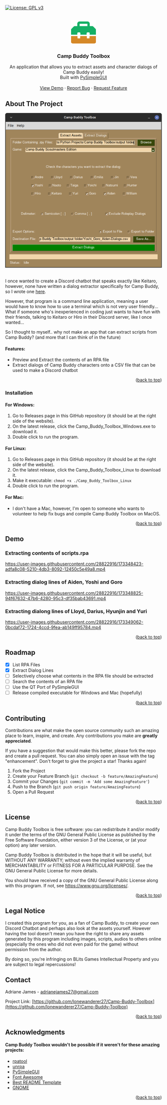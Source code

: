 [![License: GPL v3](https://img.shields.io/badge/License-GPL%20v3-blue.svg)](https://www.gnu.org/licenses/gpl-3.0)

<!-- PROJECT LOGO -->
<br />
<div align="center">
  <a href="https://github.com/lonewanderer27/Camp-Buddy-Toolbox">
    <img src="icon.png" alt="Logo" width="80" height="80">
  </a>

  <h3 align="center">Camp Buddy Toolbox</h3>

  <p align="center">
    An application that allows you to extract assets and character dialogs of Camp Buddy easily!
    <br />
    Built with <a href="https://github.com/PySimpleGUI/PySimpleGUI">PySimpleGUI</a>
    <br />
    <br />
    <a href="#demo">View Demo</a>
    ·
    <a href="https://github.com/lonewanderer27/Camp-Buddy-Toolbox/issues">Report Bug</a>
    ·
    <a href="https://github.com/lonewanderer27/Camp-Buddy-Toolbox/issues">Request Feature</a>
  </p>
</div>

<!-- ABOUT THE PROJECT -->
## About The Project

<div align="center">
  <img src="Screenshots/Screenshot_Extract_Dialogs_Tab.png" alt="Logo">
</div>

<br>

I once wanted to create a Discord chatbot that speaks exactly like Keitaro, however, none have written a dialog extractor specifically for Camp Buddy, so I wrote one <a href="https://github.com/lonewanderer27/Camp-Buddy-Dialog-Extractor">here</a>.

However, that program is a command line application, meaning a user would have to know how to use a terminal which is not very user friendly... What if someone who's inexperienced in coding just wants to have fun with their friends, talking to Keitaro or Hiro in their Discord server, like I once wanted...

So I thought to myself.. why not make an app that can extract scripts from Camp Buddy? (and more that I can think of in the future)

#### Features:
* Preview and Extract the contents of an RPA file
* Extract dialogs of Camp Buddy characters onto a CSV file that can be used to make a Discord chatbot

<p align="right">(<a href="#top">back to top</a>)</p>



### Installation

#### For Windows:
1. Go to Releases page in this GitHub repository (it should be at the right side of the website).
2. On the latest release, click the Camp_Buddy_Toolbox_Windows.exe to download it.
3. Double click to run the program.

#### For Linux:
1. Go to Releases page in this GitHub repository (it should be at the right side of the website).
2. On the latest release, click the Camp_Buddy_Toolbox_Linux to download it.
3. Make it executable: ```chmod +x ./Camp_Buddy_Toolbox_Linux```
4. Double click to run the program.

#### For Mac:
- I don't have a Mac, however, I'm open to someone who wants to volunteer to help fix bugs and compile Camp Buddy Toolbox on MacOS.

<p align="right">(<a href="#top">back to top</a>)</p>



<!-- DEMO EXAMPLES -->
## Demo
<div id='demo'>
  
### Extracting contents of scripts.rpa
https://user-images.githubusercontent.com/28822916/173348423-adfa8c08-5210-4db3-8092-12450c5e49a8.mp4

### Extracting dialog lines of Aiden, Yoshi and Goro
https://user-images.githubusercontent.com/28822916/173348825-94f67632-47b6-4280-95c3-df35bab43691.mp4

### Extracting dialong lines of Lloyd, Darius, Hyunjin and Yuri
https://user-images.githubusercontent.com/28822916/173349062-0bcdaf72-1724-4ccd-9fea-ab149ff95784.mp4

<p align="right">(<a href="#top">back to top</a>)</p>
</div>


<!-- ROADMAP -->
## Roadmap

- [x] List RPA Files
- [x] Extract Dialog Lines
- [ ] Selectively choose what contents in the RPA file should be extracted
- [ ] Search the contents of an RPA file
- [ ] Use the QT Port of PySimpleGUI
- [ ] Release compiled executable for Windows and Mac (hopefully)

<p align="right">(<a href="#top">back to top</a>)</p>



<!-- CONTRIBUTING -->
## Contributing

Contributions are what make the open source community such an amazing place to learn, inspire, and create. Any contributions you make are **greatly appreciated**.

If you have a suggestion that would make this better, please fork the repo and create a pull request. You can also simply open an issue with the tag "enhancement".
Don't forget to give the project a star! Thanks again!

1. Fork the Project
2. Create your Feature Branch (`git checkout -b feature/AmazingFeature`)
3. Commit your Changes (`git commit -m 'Add some AmazingFeature'`)
4. Push to the Branch (`git push origin feature/AmazingFeature`)
5. Open a Pull Request

<p align="right">(<a href="#top">back to top</a>)</p>



<!-- LICENSE -->
## License

Camp Buddy Toolbox is free software: you can redistribute it and/or modify it under the terms of the GNU General Public License as published by the Free Software Foundation, either version 3 of the License, or (at your option) any later version.

Camp Buddy Toolbox is distributed in the hope that it will be useful, but WITHOUT ANY WARRANTY; without even the implied warranty of MERCHANTABILITY or FITNESS FOR A PARTICULAR PURPOSE. See the GNU General Public License for more details.

You should have received a copy of the GNU General Public License along with this program. If not, see <https://www.gnu.org/licenses/>.

<p align="right">(<a href="#top">back to top</a>)</p>



<!-- LEGAL NOTICE -->
## Legal Notice

I created this program for you, as a fan of Camp Buddy, to create your own Discord Chatbot and perhaps also look at the assets yourself. However having the tool doesn't mean you have the right to share any assets generated by this program including images, scripts, audios to others online (especially the ones who did not even paid for the game) without permission from the author.

By doing so, you're infringing on BLits Games Intellectual Property and you are subject to legal repercussions!




<!-- CONTACT -->
## Contact

Adriane James - adrianejames27@gmail.com

Project Link: [https://github.com/lonewanderer27/Camp-Buddy-Toolbox](https://github.com/lonewanderer27/Camp-Buddy-Toolbox)

<p align="right">(<a href="#top">back to top</a>)</p>



<!-- ACKNOWLEDGMENTS -->
## Acknowledgments

#### Camp Buddy Toolbox wouldn't be possible if it weren't for these amazing projects:
* [rpatool](https://github.com/Shizmob/rpatool)   
* [unrpa](https://github.com/Lattyware/unrpa)
* [PySimpleGUI](https://github.com/PySimpleGUI/PySimpleGUI)
* [Font Awesome](https://fontawesome.com)
* [Best README Template](https://github.com/othneildrew/Best-README-Template)
* [GNOME](https://www.gnome.org/)

<p align="right">(<a href="#top">back to top</a>)</p>
